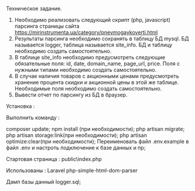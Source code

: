 Техническое задание.

1. Необходимо реализовать следующий скрипт (php, javascript) парсинга 
страницы сайта https://mirinstrumenta.ua/category/pnevmogaykoverti.html
2. Результаты парсинга необходимо сохранять в таблицу БД mysql. БД 
называется logger, таблица называется site_info. БД и таблицу необходимо 
создать самостоятельно.
3. В таблице site_info необходимо предусмотреть следующие обязательные 
поля: id, date, domain_name, page_url, price. Поля с нужными типами 
необходимо создать самостоятельно.
4. В случае наличия товаров с акционными ценами предусмотреть хранение 
процента скидки и акционной цены в этой же таблице. Необходимые поля 
необходимо создать самостоятельно.
5. Вывести отчет по парсингу из БД в браузер.


Установка :

Выполнить команду : 

composer update;
npm install (при необходимости);
php artisan migrate;
php artisan storage:link(при необходимости);
php artisan optimize:clear(при необходимости);
Переименовать файл .env.example в файл .env и настроть подключение к базе данных и пр;

Стартовая страница :
public\index.php

Использованы :
Laravel
php-simple-html-dom-parser

Дамп базы данный logger.sql;

